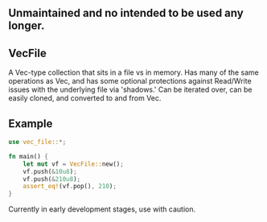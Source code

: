 ## Unmaintained and no intended to be used any longer. 

## VecFile
A Vec-type collection that sits in a file vs in memory. Has many of the same operations as 
Vec, and has some optional protections against Read/Write issues with the underlying file via
'shadows.' Can be iterated over, can be easily cloned, and converted to and from Vec. 

 ## Example
 ```rust
 use vec_file::*;

 fn main() {
     let mut vf = VecFile::new();
     vf.push(&10u8);
     vf.push(&210u8);
     assert_eq!(vf.pop(), 210);
 }
 ```

Currently in early development stages, use with caution.
